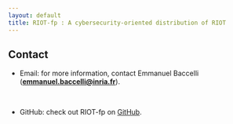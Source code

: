 ```yaml
---
layout: default
title: RIOT-fp : A cybersecurity-oriented distribution of RIOT
---
```


## Contact

- Email: for more information, contact Emmanuel Baccelli (**emmanuel.baccelli@inria.fr**).</br>
</br>

- GitHub: check out RIOT-fp on [GitHub](https://github.com/future-proof-iot/RIOT-fp).



